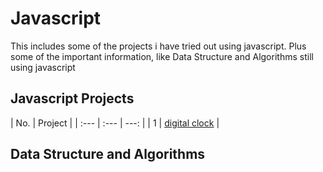 # Javascript
This includes some of the projects i have tried out using javascript. 
Plus some of the important information, like Data Structure and Algorithms still using javascript

## Javascript Projects

| No. | Project |
| :--- | :--- | ---: |
| 1 | [digital clock](https://github.com/CharlesKasasira/javascript/tree/projects/projects/clock) |

## Data Structure and Algorithms


